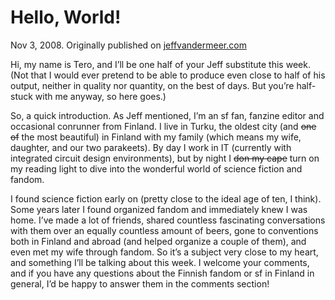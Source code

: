 # Hello, World!

Nov 3, 2008. Originally published on [jeffvandermeer.com](https://www.jeffvandermeer.com/2008/11/03/hello-world/)

Hi, my name is Tero, and I’ll be one half of your Jeff substitute this week. (Not that I would ever pretend to be able to produce even close to half of his output, neither in quality nor quantity, on the best of days. But you’re half-stuck with me anyway, so here goes.)

So, a quick introduction. As Jeff mentioned, I’m an sf fan, fanzine editor and occasional conrunner from Finland. I live in Turku, the oldest city (and ~~one of~~ the most beautiful) in Finland with my family (which means my wife, daughter, and our two parakeets). By day I work in IT (currently with integrated circuit design environments), but by night I ~~don my cape~~ turn on my reading light to dive into the wonderful world of science fiction and fandom.

I found science fiction early on (pretty close to the ideal age of ten, I think). Some years later I found organized fandom and immediately knew I was home. I’ve made a lot of friends, shared countless fascinating conversations with them over an equally countless amount of beers, gone to conventions both in Finland and abroad (and helped organize a couple of them), and even met my wife through fandom. So it’s a subject very close to my heart, and something I’ll be talking about this week. I welcome your comments, and if you have any questions about the Finnish fandom or sf in Finland in general, I’d be happy to answer them in the comments section!
